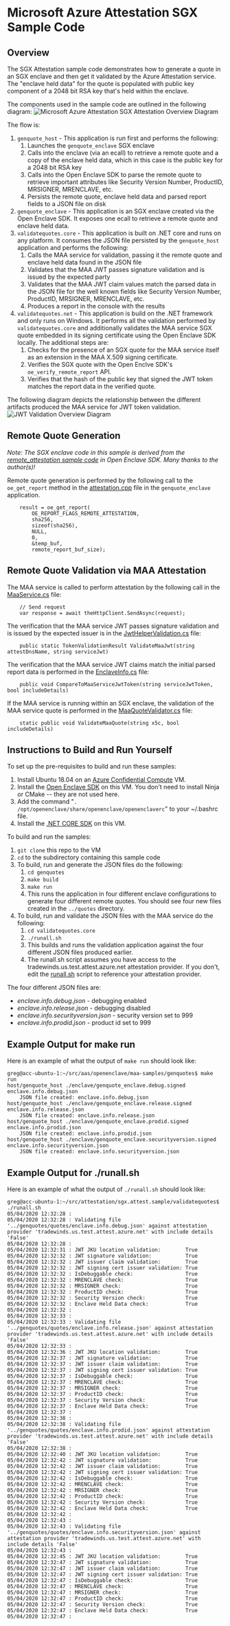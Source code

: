 # Microsoft Azure Attestation SGX Sample Code
## Overview
The SGX Attestation sample code demonstrates how to generate a quote in an SGX enclave and then get it validated by the Azure Attestation service. The "enclave held data" for the quote is populated with public key component of a 2048 bit RSA key that's held within the enclave.

The components used in the sample code are outlined in the following diagram:
![Microsoft Azure Attestation SGX Attestation Overview Diagram](./media/maa.sample.diagram.png)

The flow is:
1. ```genquote_host``` - This application is run first and performs the following:
    1. Launches the ```genquote_enclave``` SGX enclave
    1. Calls into the enclave (via an ecall) to retrieve a remote quote and a copy of the enclave held data, which in this case is the public key for a 2048 bit RSA key
    1. Calls into the Open Enclave SDK to parse the remote quote to retrieve important attributes like Security Version Number, ProductID, MRSIGNER, MRENCLAVE, etc.
    1. Persists the remote quote, enclave held data and parsed report fields to a JSON file on disk
1. ```genquote_enclave``` - This application is an SGX enclave created via the Open Enclave SDK.  It exposes one ecall to retrieve a remote quote and enclave held data.
1. ```validatequotes.core``` - This application is built on .NET core and runs on any platform.  It consumes the JSON file persisted by the ```genquote_host``` application and performs the following:
    1. Calls the MAA service for validation, passing it the remote quote and enclave held data found in the JSON file
    1. Validates that the MAA JWT passes signature validation and is issued by the expected party
    1. Validates that the MAA JWT claim values match the parsed data in the JSON file for the well known fields like Security Version Number, ProductID, MRSIGNER, MRENCLAVE, etc.
    1. Produces a report in the console with the results
1. ```validatequotes.net``` - This application is build on the .NET framework and only runs on Windows.  It performs all the validation performed by ```validatequotes.core``` and additionally validates the MAA service SGX quote embedded in its signing certificate using the Open Enclave SDK locally.  The additional steps are:
    1. Checks for the presence of an SGX quote for the MAA service itself as an extension in the MAA X.509 signing certificate.
    1. Verifies the SGX quote with the Open Enclve SDK's ```oe_verify_remote_report``` API.
    1. Verifies that the hash of the public key that signed the JWT token matches the report data in the verified quote.

The following diagram depicts the relationship between the different artifacts produced the MAA service for JWT token validation.
![JWT Validation Overview Diagram](./docs/maa.jwt.validation.overview.png)

## Remote Quote Generation
*Note: The SGX enclave code in this sample is derived from the [remote_attestation sample code](https://github.com/openenclave/openenclave/tree/master/samples/remote_attestation) in Open Enclave SDK.  Many thanks to the author(s)!*

Remote quote generation is performed by the following call to the ```oe_get_report``` method in the [attestation.cpp](./genquotes/common/attestation.cpp#L43) file in the ```genquote_enclave``` application.
```
    result = oe_get_report(
        OE_REPORT_FLAGS_REMOTE_ATTESTATION,
        sha256,
        sizeof(sha256),
        NULL, 
        0,
        &temp_buf,
        remote_report_buf_size);
```

## Remote Quote Validation via MAA Attestation

The MAA service is called to perform attestation by the following call in the [MaaService.cs](./validatequotes.net/MaaService.cs#L32) file:

```
    // Send request
    var response = await theHttpClient.SendAsync(request);
```

The verification that the MAA service JWT passes signature validation and is issued by the expected issuer is in the  [JwtHelperValidation.cs](./validatequotes.net/Helpers/JwtValidationHelper.cs#L21) file:
```
    public static TokenValidationResult ValidateMaaJwt(string attestDnsName, string serviceJwt)
```

The verification that the MAA service JWT claims match the initial parsed report data is performed in the [EnclaveInfo.cs](./validatequotes.net/EnclaveInfo.cs#L31) file:
```
    public void CompareToMaaServiceJwtToken(string serviceJwtToken, bool includeDetails)
```

If the MAA service is running within an SGX enclave, the validation of the MAA service quote is performed in the [MaaQuoteValidator.cs](./validatequotes.net/MaaQuoteValidator.cs#L41) file:
```
    static public void ValidateMaaQuote(string x5c, bool includeDetails)
```


## Instructions to Build and Run Yourself

To set up the pre-requisites to build and run these samples:
1. Install Ubuntu 18.04 on an [Azure Confidential Compute](https://azure.microsoft.com/en-us/solutions/confidential-compute/) VM.
1. Install the [Open Enclave SDK](https://github.com/openenclave/openenclave/blob/v0.9.x/docs/GettingStartedDocs/install_oe_sdk-Ubuntu_18.04.md) on this VM.  You don't need to install Ninja or CMake -- they are not used here.
1. Add the command "```. /opt/openenclave/share/openenclave/openenclaverc```" to your ~/.bashrc file.
1. Install the [.NET CORE SDK](https://docs.microsoft.com/en-us/dotnet/core/install/linux-package-manager-ubuntu-1804) on this VM.

To build and run the samples:
1. ```git clone``` this repo to the VM
1. ```cd``` to the subdirectory containing this sample code
1. To build, run and generate the JSON files do the following:
    1. ```cd genquotes```
    1. ```make build```
    1. ```make run```
    1. This runs the application in four different enclave configurations to generate four different remote quotes.  You should see four new files created in the ```../quotes``` directory.
1. To build, run and validate the JSON files with the MAA service do the following:
    1. ```cd validatequotes.core```
    1. ```./runall.sh```
    1. This builds and runs the validation application against the four different JSON files produced earlier.
    1. The runall.sh script assumes you have access to the tradewinds.us.test.attest.azure.net attestation provider.  If you don't, edit the [runall.sh](./validatequotes.core/runall.sh#L5) script to reference your attestation provider.  

The four different JSON files are:
* *enclave.info.debug.json* - debugging enabled
* *enclave.info.release.json* - debugging disabled
* *enclave.info.securityversion.json* - security version set to 999
* *enclave.info.prodid.json* - product id set to 999

## Example Output for make run
Here is an example of what the output of ```make run``` should look like:

```
greg@acc-ubuntu-1:~/src/aas/openenclave/maa-samples/genquotes$ make run
host/genquote_host ./enclave/genquote_enclave.debug.signed              enclave.info.debug.json
    JSON file created: enclave.info.debug.json
host/genquote_host ./enclave/genquote_enclave.release.signed            enclave.info.release.json
    JSON file created: enclave.info.release.json
host/genquote_host ./enclave/genquote_enclave.prodid.signed             enclave.info.prodid.json
    JSON file created: enclave.info.prodid.json
host/genquote_host ./enclave/genquote_enclave.securityversion.signed    enclave.info.securityversion.json
    JSON file created: enclave.info.securityversion.json
```

## Example Output for ./runall.sh
Here is an example of what the output of ```./runall.sh``` should look like:

```
greg@acc-ubuntu-1:~/src/attestation/sgx.attest.sample/validatequotes$ ./runall.sh 
05/04/2020 12:32:28 : 
05/04/2020 12:32:28 : Validating file '../genquotes/quotes/enclave.info.debug.json' against attestation provider 'tradewinds.us.test.attest.azure.net' with include details 'False'
05/04/2020 12:32:28 : 
05/04/2020 12:32:31 : JWT JKU location validation:        True
05/04/2020 12:32:32 : JWT signature validation:           True
05/04/2020 12:32:32 : JWT issuer claim validation:        True
05/04/2020 12:32:32 : JWT signing cert issuer validation: True
05/04/2020 12:32:32 : IsDebuggable check:                 True
05/04/2020 12:32:32 : MRENCLAVE check:                    True
05/04/2020 12:32:32 : MRSIGNER check:                     True
05/04/2020 12:32:32 : ProductID check:                    True
05/04/2020 12:32:32 : Security Version check:             True
05/04/2020 12:32:32 : Enclave Held Data check:            True
05/04/2020 12:32:32 : 
05/04/2020 12:32:33 : 
05/04/2020 12:32:33 : Validating file '../genquotes/quotes/enclave.info.release.json' against attestation provider 'tradewinds.us.test.attest.azure.net' with include details 'False'
05/04/2020 12:32:33 : 
05/04/2020 12:32:36 : JWT JKU location validation:        True
05/04/2020 12:32:37 : JWT signature validation:           True
05/04/2020 12:32:37 : JWT issuer claim validation:        True
05/04/2020 12:32:37 : JWT signing cert issuer validation: True
05/04/2020 12:32:37 : IsDebuggable check:                 True
05/04/2020 12:32:37 : MRENCLAVE check:                    True
05/04/2020 12:32:37 : MRSIGNER check:                     True
05/04/2020 12:32:37 : ProductID check:                    True
05/04/2020 12:32:37 : Security Version check:             True
05/04/2020 12:32:37 : Enclave Held Data check:            True
05/04/2020 12:32:37 : 
05/04/2020 12:32:38 : 
05/04/2020 12:32:38 : Validating file '../genquotes/quotes/enclave.info.prodid.json' against attestation provider 'tradewinds.us.test.attest.azure.net' with include details 'False'
05/04/2020 12:32:38 : 
05/04/2020 12:32:40 : JWT JKU location validation:        True
05/04/2020 12:32:42 : JWT signature validation:           True
05/04/2020 12:32:42 : JWT issuer claim validation:        True
05/04/2020 12:32:42 : JWT signing cert issuer validation: True
05/04/2020 12:32:42 : IsDebuggable check:                 True
05/04/2020 12:32:42 : MRENCLAVE check:                    True
05/04/2020 12:32:42 : MRSIGNER check:                     True
05/04/2020 12:32:42 : ProductID check:                    True
05/04/2020 12:32:42 : Security Version check:             True
05/04/2020 12:32:42 : Enclave Held Data check:            True
05/04/2020 12:32:42 : 
05/04/2020 12:32:43 : 
05/04/2020 12:32:43 : Validating file '../genquotes/quotes/enclave.info.securityversion.json' against attestation provider 'tradewinds.us.test.attest.azure.net' with include details 'False'
05/04/2020 12:32:43 : 
05/04/2020 12:32:45 : JWT JKU location validation:        True
05/04/2020 12:32:47 : JWT signature validation:           True
05/04/2020 12:32:47 : JWT issuer claim validation:        True
05/04/2020 12:32:47 : JWT signing cert issuer validation: True
05/04/2020 12:32:47 : IsDebuggable check:                 True
05/04/2020 12:32:47 : MRENCLAVE check:                    True
05/04/2020 12:32:47 : MRSIGNER check:                     True
05/04/2020 12:32:47 : ProductID check:                    True
05/04/2020 12:32:47 : Security Version check:             True
05/04/2020 12:32:47 : Enclave Held Data check:            True
05/04/2020 12:32:47 : 
```
